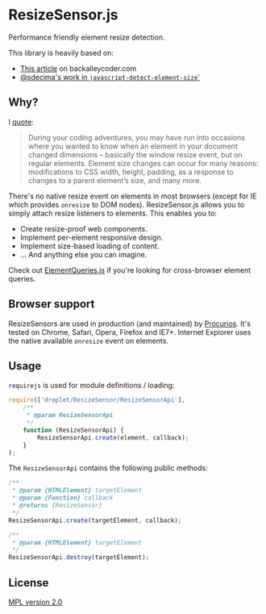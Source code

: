 ResizeSensor.js
===================

Performance friendly element resize detection.

This library is heavily based on:

- [This article](http://www.backalleycoder.com/2013/03/18/cross-browser-event-based-element-resize-detection/) on backalleycoder.com
- [@sdecima's work in `javascript-detect-element-size`'](https://github.com/sdecima/javascript-detect-element-resize)

## Why?

I [quote]((http://www.backalleycoder.com/2013/03/18/cross-browser-event-based-element-resize-detection/)):

> During your coding adventures, you may have run into occasions where you wanted to know when an element in your document changed dimensions – basically the window resize event, but on regular elements. Element size changes can occur for many reasons: modifications to CSS width, height, padding, as a response to changes to a parent element’s size, and many more.

There's no native resize event on elements in most browsers (except for IE which provides `onresize` to DOM nodes). ResizeSensor.js allows you to simply attach resize listeners to elements. This enables you to:

- Create resize-proof web components.
- Implement per-element responsive design.
- Implement size-based loading of content.
- ... And anything else you can imagine.

Check out [ElementQueries.js](https://github.com/pesla/ElementQueries) if you're looking for cross-browser element queries.

## Browser support

ResizeSensors are used in production (and maintained) by [Procurios](https://procurios.com). It's tested on Chrome, Safari, Opera, Firefox and IE7+. Internet Explorer uses the native available `onresize` event on elements.

## Usage

`requirejs` is used for module definitions / loading:

```js
require(['droplet/ResizeSensor/ResizeSensorApi'],
	/**
	 * @param ResizeSensorApi
	 */
	function (ResizeSensorApi) {
		ResizeSensorApi.create(element, callback);
	}
);
```

The `ResizeSensorApi` contains the following public methods:

```js
/**
 * @param {HTMLElement} targetElement
 * @param {Function} callback
 * @returns {ResizeSensor}
 */
ResizeSensorApi.create(targetElement, callback);

/**
 * @param {HTMLElement} targetElement
 */
ResizeSensorApi.destroy(targetElement);
```

## License

[MPL version 2.0](https://www.mozilla.org/en-US/MPL/2.0/)